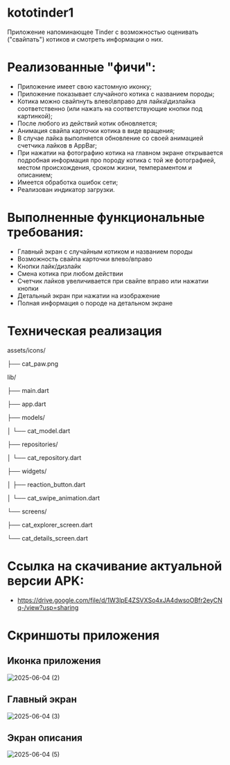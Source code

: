 # kototinder1

Приложение напоминающее Tinder с возможностью оценивать ("свайпать") котиков и смотреть информации о них.

# Реализованные "фичи":

- Приложение имеет свою кастомную иконку;
- Приложение показывает случайного котика с названием породы;
- Котика можно свайпнуть влево\вправо для лайка\дизлайка соответственно (или нажать на соответствующие кнопки под картинкой);
- После любого из действий котик обновляется;
- Анимация свайпа карточки котика в виде вращения;
- В случае лайка выполняется обновление со своей анимацией счетчика лайков в AppBar;
- При нажатии на фотографию котика на главном экране открывается подробная информация про породу котика с той же фотографией, местом происхождения, сроком жизни, темпераментом и описанием;
- Имеется обработка ошибок сети;
- Реализован индикатор загрузки.

# Выполненные функциональные требования:

- Главный экран с случайным котиком и названием породы
- Возможность свайпа карточки влево/вправо
- Кнопки лайк/дизлайк
- Смена котика при любом действии
- Счетчик лайков увеличивается при свайпе вправо или нажатии кнопки
- Детальный экран при нажатии на изображение
- Полная информация о породе на детальном экране

# Техническая реализация

assets/icons/

├── cat_paw.png

lib/

├── main.dart

├── app.dart

├── models/

│   └── cat_model.dart

├── repositories/

│   └── cat_repository.dart

├── widgets/

│   ├── reaction_button.dart

│   └── cat_swipe_animation.dart

└── screens/

   ├── cat_explorer_screen.dart
    
   └── cat_details_screen.dart

# Ссылка на скачивание актуальной версии APK:

- https://drive.google.com/file/d/1W3lpE4ZSVXSo4xJA4dwsoOBfr2eyCNq-/view?usp=sharing

# Скриншоты приложения

## Иконка приложения
 
![2025-06-04 (2)](https://github.com/user-attachments/assets/8e349be1-1dbe-4c8e-a011-b5f89feeac5a)

## Главный экран
 
![2025-06-04 (3)](https://github.com/user-attachments/assets/206ad8ee-3903-4951-968d-156ede6e672f)

## Экран описания
 
![2025-06-04 (5)](https://github.com/user-attachments/assets/a2952d21-5e9f-499b-bffe-0c19e50cc46e)
